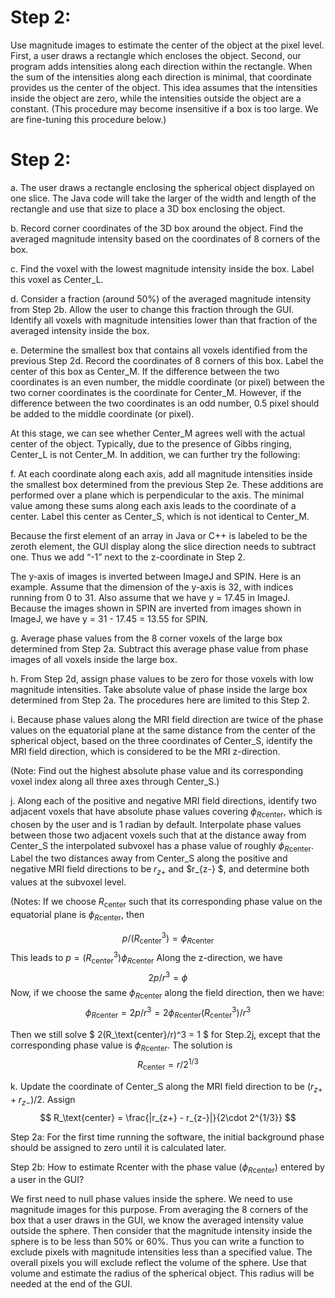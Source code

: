 
# Step 2: 
Use magnitude images to estimate the center of the object at the pixel level. First, a user draws a rectangle which encloses the object. Second, our program adds intensities along each direction within the rectangle. When the sum of the intensities along each direction is minimal, that coordinate provides us the center of the object. This idea assumes that the intensities inside the object are zero, while the intensities outside the object are a constant. (This procedure may become insensitive if a box is too large. We are fine-tuning this procedure below.)

# Step 2:
a. The user draws a rectangle enclosing the spherical object displayed on one slice. The Java code will take the larger of the width and length of the rectangle and use that size to place a 3D box enclosing the object.

b. Record corner coordinates of the 3D box around the object. Find the averaged magnitude intensity based on the coordinates of 8 corners of the box.

c. Find the voxel with the lowest magnitude intensity inside the box. Label this voxel as Center_L.

d. Consider a fraction (around 50%) of the averaged magnitude intensity from Step 2b. Allow the user to change this fraction through the GUI. Identify all voxels with magnitude intensities lower than that fraction of the averaged intensity inside the box.

e. Determine the smallest box that contains all voxels identified from the previous Step 2d. Record the coordinates of 8 corners of this box. Label the center of this box as Center_M. If the difference between the two coordinates is an even number, the middle coordinate (or pixel) between the two corner coordinates is the coordinate for Center_M. However, if the difference between the two coordinates is an odd number, 0.5 pixel should be added to the middle coordinate (or pixel).

At this stage, we can see whether Center_M agrees well with the actual center of the object. Typically, due to the presence of Gibbs ringing, Center_L is not Center_M. In addition, we can further try the following:

f. At each coordinate along each axis, add all magnitude intensities inside the smallest box determined from the previous Step 2e. These additions are performed over a plane which is perpendicular to the axis. The minimal value among these sums along each axis leads to the coordinate of a center. Label this center as Center_S, which is not identical to Center_M.

Because the first element of an array in Java or C++ is labeled to be the zeroth element, the GUI display along the slice direction needs to subtract one. Thus we add “-1” next to the z-coordinate in Step 2.

The y-axis of images is inverted between ImageJ and SPIN. Here is an example. Assume that the dimension of the y-axis is 32, with indices running from 0 to 31. Also assume that we have y = 17.45 in ImageJ. Because the images shown in SPIN are inverted from images shown in ImageJ, we have y = 31 - 17.45 = 13.55 for SPIN.

g. Average phase values from the 8 corner voxels of the large box determined from Step 2a. Subtract this average phase value from phase images of all voxels inside the large box.

h. From Step 2d, assign phase values to be zero for those voxels with low magnitude intensities. Take absolute value of phase inside the large box determined from Step 2a. The procedures here are limited to this Step 2.

i. Because phase values along the MRI field direction are twice of the phase values on the equatorial plane at the same distance from the center of the spherical object, based on the three coordinates of Center_S, identify the MRI field direction, which is considered to be the MRI z-direction.

(Note: Find out the highest absolute phase value and its corresponding voxel index along all three axes through Center_S.)

j. Along each of the positive and negative MRI field directions, identify two adjacent voxels that have absolute phase values covering $\phi_{R\text{center}}$, which is chosen by the user and is 1 radian by default. Interpolate phase values between those two adjacent voxels such that at the distance away from Center_S the interpolated subvoxel has a phase value of roughly $\phi_{R\text{center}}$. Label the two distances away from Center_S along the positive and negative MRI field directions to be $r_{z+}$ and $r_{z-}
$, and determine both values at the subvoxel level.

(Notes: If we choose $R_\text{center}$ such that its corresponding phase value on the equatorial plane is $\phi_{R\text{center}}$, then

$$ p/(R_\text{center}^3) = \phi_{R\text{center}} $$
This leads to $p = (R_\text{center}^3)  \phi_{R\text{center}}$
Along the z-direction, we have
$$ 2p/r^3 = \phi $$
Now, if we choose the same $\phi_{R\text{center}}$ along the field direction, then we have:
$$ \phi_{R\text{center}} = 2p/r^3 = 2\phi_{R\text{center}} (R_\text{center}^3) /r^3 $$

Then we still solve $ 2(R_\text{center}/r)^3 = 1 $ for Step.2j, except that the corresponding phase value is $\phi_{R\text{center}}$. The solution is $$ R_\text{center} = r/2^{1/3} $$

k. Update the coordinate of Center_S along the MRI field direction to be $(r_{z+} + r_{z-}
)/2$. Assign 
$$ 
R_\text{center} = \frac{|r_{z+} - r_{z-}|}{2\cdot 2^{1/3}}
$$

Step 2a: For the first time running the software, the initial background phase should be assigned to zero until it is calculated later.

Step 2b: How to estimate Rcenter with the phase value ($\phi_{R\text{center}}$) entered by a user in the GUI?

We first need to null phase values inside the sphere. We need to use magnitude images for this purpose. From averaging the 8 corners of the box that a user draws in the GUI, we know the averaged intensity value outside the sphere. Then consider that the magnitude intensity inside the sphere is to be less than 50% or 60%. Thus you can write a function to exclude pixels with magnitude intensities less than a specified value. The overall pixels you will exclude reflect the volume of the sphere. Use that volume and estimate the radius of the spherical object. This radius will be needed at the end of the GUI.